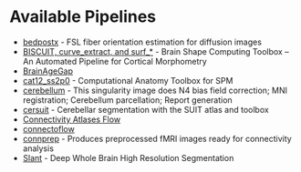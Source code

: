 # Available Pipelines

- [bedpostx](bedpostx.md) - FSL fiber orientation estimation for diffusion images
- [BISCUIT, curve_extract, and surf_*](BISCUIT-curve_extract-surf.md) - Brain Shape Computing Toolbox – An Automated Pipeline for Cortical Morphometry
- [BrainAgeGap](brainagegap.md)
- [cat12_ss2p0](cat12_ss2p0.md) - Computational Anatomy Toolbox for SPM
- [cerebellum](cerebellum.md) - This singularity image does N4 bias field correction; MNI registration; Cerebellum parcellation; Report generation
- [cersuit](cersuit.md) - Cerebellar segmentation with the SUIT atlas and toolbox
- [Connectivity Atlases Flow](connectivity-atlases-flow.md)
- [connectoflow](connectoflow.md)
- [connprep](connprep.md) - Produces preprocessed fMRI images ready for connectivity analysis
- [Slant](slant.md) - Deep Whole Brain High Resolution Segmentation
